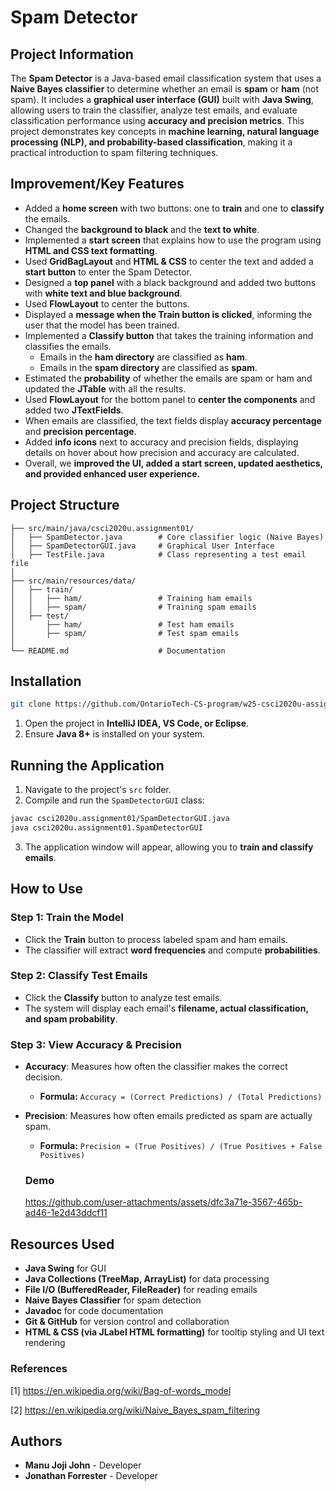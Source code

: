 # Spam Detector

## Project Information
The **Spam Detector** is a Java-based email classification system that uses a **Naive Bayes classifier** to determine whether an email is **spam** or **ham** (not spam). It includes a **graphical user interface (GUI)** built with **Java Swing**, allowing users to train the classifier, analyze test emails, and evaluate classification performance using **accuracy and precision metrics**. This project demonstrates key concepts in **machine learning, natural language processing (NLP), and probability-based classification**, making it a practical introduction to spam filtering techniques.

## Improvement/Key Features

- Added a **home screen** with two buttons: one to **train** and one to **classify** the emails.
- Changed the **background to black** and the **text to white**.
- Implemented a **start screen** that explains how to use the program using **HTML and CSS text formatting**.
- Used **GridBagLayout** and **HTML & CSS** to center the text and added a **start button** to enter the Spam Detector.
- Designed a **top panel** with a black background and added two buttons with **white text and blue background**.
- Used **FlowLayout** to center the buttons.
- Displayed a **message when the Train button is clicked**, informing the user that the model has been trained.
- Implemented a **Classify button** that takes the training information and classifies the emails.
  - Emails in the **ham directory** are classified as **ham**.
  - Emails in the **spam directory** are classified as **spam**.
- Estimated the **probability** of whether the emails are spam or ham and updated the **JTable** with all the results.
- Used **FlowLayout** for the bottom panel to **center the components** and added two **JTextFields**.
- When emails are classified, the text fields display **accuracy percentage** and **precision percentage**.
- Added **info icons** next to accuracy and precision fields, displaying details on hover about how precision and accuracy are calculated.
- Overall, we **improved the UI, added a start screen, updated aesthetics, and provided enhanced user experience.**

## Project Structure
```
├── src/main/java/csci2020u.assignment01/
│   ├── SpamDetector.java        # Core classifier logic (Naive Bayes)
│   ├── SpamDetectorGUI.java     # Graphical User Interface
│   ├── TestFile.java            # Class representing a test email file
│
├── src/main/resources/data/
│   ├── train/
│   │   ├── ham/                 # Training ham emails
│   │   ├── spam/                # Training spam emails
│   ├── test/
│       ├── ham/                 # Test ham emails
│       ├── spam/                # Test spam emails
│
└── README.md                    # Documentation
```

## Installation
```sh
git clone https://github.com/OntarioTech-CS-program/w25-csci2020u-assignment01-a1-jojijohn-forrester.git
```
1. Open the project in **IntelliJ IDEA, VS Code, or Eclipse**.
2. Ensure **Java 8+** is installed on your system.

## Running the Application
1. Navigate to the project's `src` folder.
2. Compile and run the `SpamDetectorGUI` class:
```sh
javac csci2020u.assignment01/SpamDetectorGUI.java
java csci2020u.assignment01.SpamDetectorGUI
```
3. The application window will appear, allowing you to **train and classify emails**.

## How to Use
### **Step 1: Train the Model**
- Click the **Train** button to process labeled spam and ham emails.
- The classifier will extract **word frequencies** and compute **probabilities**.

### **Step 2: Classify Test Emails**
- Click the **Classify** button to analyze test emails.
- The system will display each email's **filename, actual classification, and spam probability**.

### **Step 3: View Accuracy & Precision**
- **Accuracy**: Measures how often the classifier makes the correct decision.
  - **Formula:** `Accuracy = (Correct Predictions) / (Total Predictions)`
- **Precision**: Measures how often emails predicted as spam are actually spam.
  - **Formula:** `Precision = (True Positives) / (True Positives + False Positives)`
 
  ### Demo

  https://github.com/user-attachments/assets/dfc3a71e-3567-465b-ad46-1e2d43ddcf11


## Resources Used
- **Java Swing** for GUI
- **Java Collections (TreeMap, ArrayList)** for data processing
- **File I/O (BufferedReader, FileReader)** for reading emails
- **Naive Bayes Classifier** for spam detection
- **Javadoc** for code documentation
- **Git & GitHub** for version control and collaboration
- **HTML & CSS (via JLabel HTML formatting)** for tooltip styling and UI text rendering

### References
[1] https://en.wikipedia.org/wiki/Bag-of-words_model

[2] https://en.wikipedia.org/wiki/Naive_Bayes_spam_filtering

## Authors
- **Manu Joji John** - Developer
- **Jonathan Forrester** - Developer 
